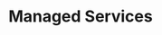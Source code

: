 ---
#Delimiter files are used to separate the list of documentation pages into sections.
title: "Managed Services"
type: delimiter
weight: 7 # Change this weight to change order of sections
sitemapExclude: True
_build:
  list: never
  publishResources: false
  render: never
---